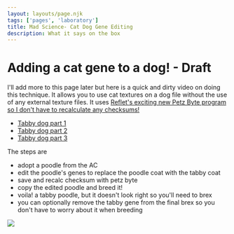 ```yaml
---
layout: layouts/page.njk
tags: ['pages', 'laboratory']
title: Mad Science- Cat Dog Gene Editing
description: What it says on the box
---
```


# Adding a cat gene to a dog! - Draft

I'll add more to this page later but here is a quick and dirty video on doing this technique. It allows you to use cat textures on a dog file without the use of any external texture files. It uses [Reflet's exciting new Petz Byte program so I don't have to recalculate any checksums!](https://reflettage.wixsite.com/yabiko/download)

- [Tabby dog part 1](https://www.loom.com/share/be30dae12c5e49998982ba8880d7d0b6)
- [Tabby dog part 2](https://www.loom.com/share/d8acde77773f46a798fd926b9a092c82)
- [Tabby dog part 3](https://www.loom.com/share/1222e9d62f814a158bb6b0c697668c99)

The steps are
- adopt a poodle from the AC
- edit the poodle's genes to replace the poodle coat with the tabby coat
- save and recalc checksum with petz byte
- copy the edited poodle and breed it!
- voila! a tabby poodle, but it doesn't look right so you'll need to brex
- you can optionally remove the tabby gene from the final brex so you don't have to worry about it when breeding

![](https://cdn.glitch.com/e8c48446-7221-44a1-aabd-d809cd1d1e34%2Ffifitabby.png?v=1623531902699)